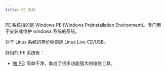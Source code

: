 ```yaml
---
title: PE 系统
---
```



PE 系统指的是 Windows PE (Windows Preinstallation Environment)。专门用于安装或维护 windows 系统的系统。

对于 Linux 系统的等价物则是 Linux Live CD/USB。

好用的 PE 系统有：

- [微 PE](https://www.wepe.com.cn/): 简单干净，集成了很多功能强大的维修工具。
